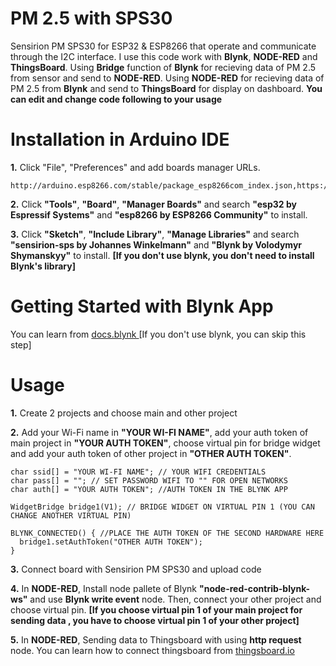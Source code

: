 # PM 2.5 with SPS30
Sensirion PM SPS30 for ESP32 & ESP8266 that operate and communicate through the I2C interface. I use this code work with **Blynk**, **NODE-RED** and **ThingsBoard**. Using **Bridge** function of **Blynk** for recieving data of PM 2.5 from sensor and send to **NODE-RED**.
Using **NODE-RED** for recieving data of PM 2.5 from **Blynk** and send to **ThingsBoard** for display on dashboard. **You can edit and change code following to your usage**

# Installation in Arduino IDE
**1.** Click "File", "Preferences" and add boards manager URLs.

```
http://arduino.esp8266.com/stable/package_esp8266com_index.json,https://dl.espressif.com/dl/package_esp32_index.json
```

**2.** Click **"Tools"**, **"Board"**, **"Manager Boards"** and search **"esp32 by Espressif Systems"** and **"esp8266 by ESP8266 Community"** to install.

**3.** Click **"Sketch"**, **"Include Library"**, **"Manage Libraries"** and search **"sensirion-sps by Johannes Winkelmann"** and **"Blynk by Volodymyr Shymanskyy"** to install. **[If you don't use blynk, you don't need to install Blynk's library]**

# Getting Started with Blynk App 
You can learn from [docs.blynk ](https://docs.blynk.cc/)
[If you don't use blynk, you can skip this step]

# Usage
**1.** Create 2 projects and choose main and other project

**2.** Add your Wi-Fi name in **"YOUR WI-FI NAME"**, add your auth token of main project in **"YOUR AUTH TOKEN"**, choose virtual pin for bridge widget and add your auth token of other project in **"OTHER AUTH TOKEN"**.   
```
char ssid[] = "YOUR WI-FI NAME"; // YOUR WIFI CREDENTIALS
char pass[] = ""; // SET PASSWORD WIFI TO "" FOR OPEN NETWORKS
char auth[] = "YOUR AUTH TOKEN"; //AUTH TOKEN IN THE BLYNK APP
```
```
WidgetBridge bridge1(V1); // BRIDGE WIDGET ON VIRTUAL PIN 1 (YOU CAN CHANGE ANOTHER VIRTUAL PIN)
```
```
BLYNK_CONNECTED() { //PLACE THE AUTH TOKEN OF THE SECOND HARDWARE HERE
  bridge1.setAuthToken("OTHER AUTH TOKEN"); 
}
```
**3.** Connect board with Sensirion PM SPS30 and upload code

**4.** In **NODE-RED**, Install node pallete of Blynk **"node-red-contrib-blynk-ws"** and use **Blynk write event** node. Then, connect your other project and choose virtual pin. **[If you choose virtual pin 1 of your main project for sending data , you have to choose virtual pin 1 of your other project]**

**5.** In **NODE-RED**, Sending data to Thingsboard with using **http request** node. You can learn how to connect thingsboard from [thingsboard.io ](https://thingsboard.io/docs/)
